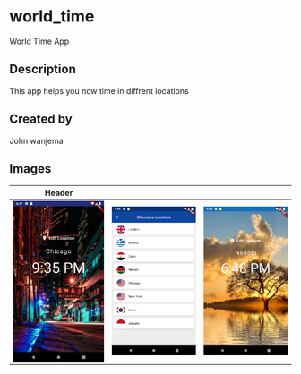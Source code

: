 # world_time

World Time App

## Description

This app helps you now time in diffrent locations

## Created by
John wanjema
## Images
| Header                |                            |                           |
| --------------------- | -------------------------- |-------------------------- |
| <img src="/assests/Screenshot_1583077657.png" alt="drawing" width="200" align='left'/> |<img src="/assests/Screenshot_1583077700.png" alt="drawing" width="200" align='centre'/> | <img src="/assests/Screenshot_1583077727.png" alt="drawing" width="200" align='centre'/>            |








